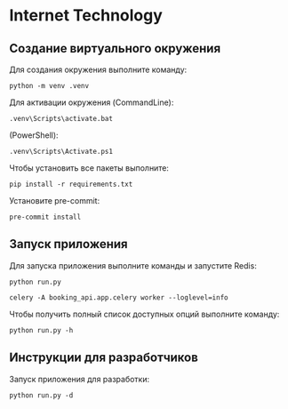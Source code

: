 # Internet Technology

## Создание виртуального окружения

Для создания окружения выполните команду:
```
python -m venv .venv
```
Для активации окружения
  (CommandLine):
```
.venv\Scripts\activate.bat
```
  (PowerShell):
```
.venv\Scripts\Activate.ps1
```
Чтобы установить все пакеты выполните:
```
pip install -r requirements.txt
```
Установите pre-commit:
```
pre-commit install
```

## Запуск приложения

Для запуска приложения выполните команды и запустите Redis:

```
python run.py

celery -A booking_api.app.celery worker --loglevel=info

```

Чтобы получить полный список доступных опций выполните команду:

```
python run.py -h
```

## Инструкции для разработчиков

Запуск приложения для разработки:

```
python run.py -d
```
